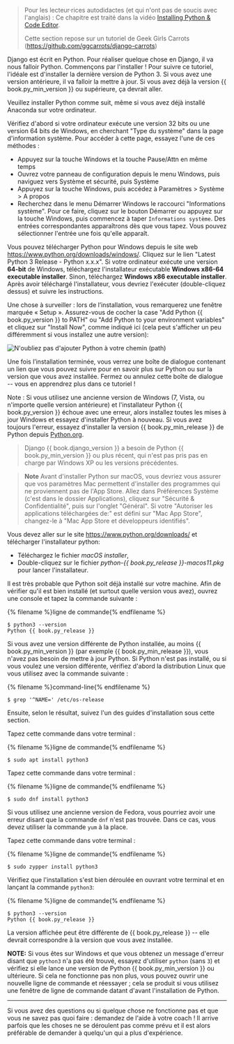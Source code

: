 > Pour les lecteur·rices autodidactes (et qui n'ont pas de soucis avec l'anglais) : Ce chapitre est traité dans la vidéo [Installing Python & Code Editor](https://www.youtube.com/watch?v=pVTaqzKZCdA).
> 
> Cette section repose sur un tutoriel de Geek Girls Carrots (https://github.com/ggcarrots/django-carrots)

Django est écrit en Python. Pour réaliser quelque chose en Django, il va nous falloir Python. Commençons par l'installer ! Pour suivre ce tutoriel, l'idéale est d'installer la dernière version de Python 3. Si vous avez une version antérieure, il va falloir la mettre à jour. Si vous avez déjà la version {{ book.py_min_version }} ou supérieure, ça devrait aller.

Veuillez installer Python comme suit, même si vous avez déjà installé Anaconda sur votre ordinateur.

<!--sec data-title="Install Python: Windows" data-id="python_windows" data-collapse=true ces-->

Vérifiez d'abord si votre ordinateur exécute une version 32 bits ou une version 64 bits de Windows, en cherchant "Type du système" dans la page d'information système. Pour accéder à cette page, essayez l'une de ces méthodes :

* Appuyez sur la touche Windows et la touche Pause/Attn en même temps
* Ouvrez votre panneau de configuration depuis le menu Windows, puis naviguez vers Système et sécurité, puis Système
* Appuyez sur la touche Windows, puis accédez à Paramètres > Système > A propos
* Recherchez dans le menu Démarrer Windows le raccourci "Informations système". Pour ce faire, cliquez sur le bouton Démarrer ou appuyez sur la touche Windows, puis commencez à taper `Informations système`. Des entrées correspondantes apparaîtrons dès que vous tapez. Vous pouvez sélectionner l'entrée une fois qu'elle apparaît.

Vous pouvez télécharger Python pour Windows depuis le site web https://www.python.org/downloads/windows/. Cliquez sur le lien "Latest Python 3 Release - Python x.x.x". Si votre ordinateur exécute une version **64-bit** de Windows, téléchargez l'installateur exécutable **Windows x86-64 executable installer**. Sinon, téléchargez **Windows x86 executable installer**. Après avoir téléchargé l'installateur, vous devriez l'exécuter (double-cliquez dessus) et suivre les instructions.

Une chose à surveiller : lors de l’installation, vous remarquerez une fenêtre marquée « Setup ». Assurez-vous de cocher la case "Add Python {{ book.py_version }} to PATH" ou "Add Python to your environment variables" et cliquez sur "Install Now", comme indiqué ici (cela peut s'afficher un peu différemment si vous installez une autre version):

![N'oubliez pas d'ajouter Python à votre chemin (path)](../python_installation/images/python-installation-options.png)

Une fois l’installation terminée, vous verrez une boîte de dialogue contenant un lien que vous pouvez suivre pour en savoir plus sur Python ou sur la version que vous avez installée. Fermez ou annulez cette boîte de dialogue -- vous en apprendrez plus dans ce tutoriel !

Note : Si vous utilisez une ancienne version de Windows (7, Vista, ou n'importe quelle version antérieure) et l'installateur Python {{ book.py_version }} échoue avec une erreur, alors installez toutes les mises à jour Windows et essayez d'installer Python à nouveau. Si vous avez toujours l'erreur, essayez d'installer la version {{ book.py_min_release }} de Python depuis [Python.org](https://www.python.org/downloads/windows/).

> Django {{ book.django_version }} a besoin de Python {{ book.py_min_version }} ou plus récent, qui n'est pas pris pas en charge par Windows XP ou les versions précédentes.

<!--endsec-->

<!--sec data-title="Install Python: macOS" data-id="python_OSX"
data-collapse=true ces-->

> **Note** Avant d'installer Python sur macOS, vous devriez vous assurer que vos paramètres Mac permettent d'installer des programmes qui ne proviennent pas de l'App Store. Allez dans Préférences Système (c'est dans le dossier Applications), cliquez sur "Sécurité & Confidentialité", puis sur l'onglet "Général". Si votre "Autoriser les applications téléchargées de:" est défini sur "Mac App Store", changez-le à "Mac App Store et développeurs identifiés".

Vous devez aller sur le site https://www.python.org/downloads/ et télécharger l'installateur python:

* Téléchargez le fichier *macOS installer*,
* Double-cliquez sur le fichier *python-{{ book.py_release }}-macos11.pkg* pour lancer l'installateur.

<!--endsec-->

<!--sec data-title="Install Python: Linux" data-id="python_linux"
data-collapse=true ces-->

Il est très probable que Python soit déjà installé sur votre machine. Afin de vérifier qu'il est bien installé (et surtout quelle version vous avez), ouvrez une console et tapez la commande suivante :

{% filename %}ligne de commande{% endfilename %}

    $ python3 --version
    Python {{ book.py_release }}
    

Si vous avez une version différente de Python installée, au moins {{ book.py_min_version }} (par exemple {{ book.py_min_release }}), vous n'avez pas besoin de mettre à jour Python. Si Python n'est pas installé, ou si vous voulez une version différente, vérifiez d'abord la distribution Linux que vous utilisez avec la commande suivante :

{% filename %}command-line{% endfilename %}

    $ grep '^NAME=' /etc/os-release
    

Ensuite, selon le résultat, suivez l'un des guides d'installation sous cette section.

<!--endsec-->

<!--sec data-title="Install Python: Debian or Ubuntu" data-id="python_debian" data-collapse=true ces-->

Tapez cette commande dans votre terminal :

{% filename %}ligne de commande{% endfilename %}

    $ sudo apt install python3
    

<!--endsec-->

<!--sec data-title="Install Python: Fedora" data-id="python_fedora"
data-collapse=true ces-->

Tapez cette commande dans votre terminal :

{% filename %}ligne de commande{% endfilename %}

    $ sudo dnf install python3
    

Si vous utilisez une ancienne version de Fedora, vous pourriez avoir une erreur disant que la commande `dnf` n'est pas trouvée. Dans ce cas, vous devez utiliser la commande `yum` à la place.

<!--endsec-->

<!--sec data-title="Install Python: openSUSE" data-id="python_openSUSE"
data-collapse=true ces-->

Tapez cette commande dans votre terminal :

{% filename %}ligne de commande{% endfilename %}

    $ sudo zypper install python3
    

<!--endsec-->

Vérifiez que l'installation s'est bien déroulée en ouvrant votre terminal et en lançant la commande `python3`:

{% filename %}ligne de commande{% endfilename %}

    $ python3 --version
    Python {{ book.py_release }}
    

La version affichée peut être différente de {{ book.py_release }} -- elle devrait correspondre à la version que vous avez installée.

**NOTE:** Si vous êtes sur Windows et que vous obtenez un message d'erreur disant que `python3` n'a pas été trouvé, essayez d'utiliser `python` (sans `3`) et vérifiez si elle lance une version de Python {{ book.py_min_version }} ou ultérieure. Si cela ne fonctionne pas non plus, vous pouvez ouvrir une nouvelle ligne de commande et réessayer ; cela se produit si vous utilisez une fenêtre de ligne de commande datant d'avant l'installation de Python.

* * *

Si vous avez des questions ou si quelque chose ne fonctionne pas et que vous ne savez pas quoi faire : demandez de l'aide à votre coach ! Il arrive parfois que les choses ne se déroulent pas comme prévu et il est alors préférable de demander à quelqu'un qui a plus d'expérience.